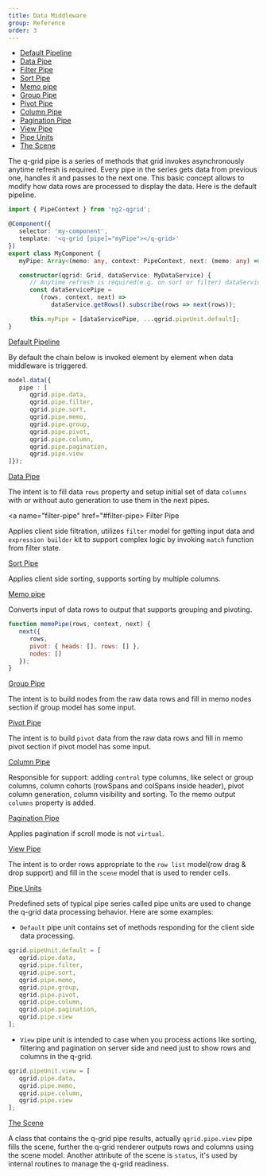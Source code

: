 ```yaml
---
title: Data Middleware
group: Reference
order: 3
---
```

- [Default Pipeline](#default-pipeline)
- [Data Pipe](#data-pipe)
- [Filter Pipe](#filter-pipe)
- [Sort Pipe](#sort-pipe)
- [Memo pipe](#memo-pipe)
- [Group Pipe](#group-pipe)
- [Pivot Pipe](#pivot-pipe)
- [Column Pipe](#column-pipe)
- [Pagination Pipe](#pagination-pipe)
- [View Pipe](#view-pipe)
- [Pipe Units](#pipe-units)
- [The Scene](#the-scene)


The q-grid pipe is a series of methods that grid invokes asynchronously anytime refresh is required. Every pipe in the series gets data from previous one, handles it and passes to the next one. This basic concept allows to modify how data rows are processed to display the data. Here is the default pipeline.

```typescript
import { PipeContext } from 'ng2-qgrid';

@Component({
   selector: 'my-component',
   template: '<q-grid [pipe]="myPipe"></q-grid>'
})
export class MyComponent {
   myPipe: Array<(memo: any, context: PipeContext, next: (memo: any) => void)>;

   constructor(qgrid: Grid, dataService: MyDataService) {
      // Anytime refresh is required(e.g. on sort or filter) dataServicePipe will be called.
      const dataServicePipe = 
         (rows, context, next) =>
            dataService.getRows().subscribe(rows => next(rows));

      this.myPipe = [dataServicePipe, ...qgrid.pipeUnit.default];
}
```

<a name="default-pipeline" href="#default-pipeline">
   Default Pipeline
</a>

By default the chain below is invoked element by element when data middleware is triggered.

```typescript
model.data({
   pipe : [
      qgrid.pipe.data,
      qgrid.pipe.filter,
      qgrid.pipe.sort,
      qgrid.pipe.memo,
      qgrid.pipe.group, 
      qgrid.pipe.pivot,
      qgrid.pipe.column,
      qgrid.pipe.pagination,
      qgrid.pipe.view
]});
```

<a name="data-pipe" href="#data-pipe">
   Data Pipe
</a>

The intent is to fill data `rows` property and setup initial set of data `columns` with or without auto generation to use them in the next pipes.

<a name="filter-pipe" href="#filter-pipe>
   Filter Pipe
</a>

Applies client side filtration, utilizes `filter` model for getting input data and `expression builder` kit to support complex logic by invoking `match` function from filter state.

<a name="sort-pipe" href="#sort-pipe">
   Sort Pipe
</a>

Applies client side sorting, supports sorting by multiple columns.

<a name="memo-pipe" href="#memo-pipe">
   Memo pipe
</a>

Converts input of data rows to output that supports grouping and pivoting. 

```javascript
function memoPipe(rows, context, next) {
   next({
      rows,
      pivot: { heads: [], rows: [] },
      nodes: []
   });
}
```

<a name="group-pipe" href="#group-pipe">
   Group Pipe
</a>

The intent is to build nodes from the raw data rows and fill in memo nodes section if group model has some input.

<a name="pivot-pipe" href="#pivot-pipe">
   Pivot Pipe
</a>

The intent is to build `pivot` data from the raw data rows and fill in memo pivot section if pivot model has some input.

<a name="column-pipe" href="#column-pipe">
   Column Pipe
</a>

Responsible for support: adding `control` type columns, like select or group columns, column cohorts (rowSpans and colSpans inside header), pivot column generation, column visibility and sorting. To the memo output `columns` property is added.

<a name="pagination-pipe" href="#pagination-pipe">
   Pagination Pipe
</a>

Applies pagination if scroll mode is not `virtual`.

<a name="view-pipe" href="#view-pipe">
   View Pipe
</a>

The intent is to order rows appropriate to the `row list` model(row drag & drop support) and fill in the `scene` model that is used to render cells.

<a name="pipe-units" href="#pipe-units">
   Pipe Units
</a>

Predefined sets of typical pipe series called pipe units are used to change the q-grid data processing behavior. Here are some examples:

* `Default` pipe unit contains set of methods responding for the client side data processing.

```typescript
qgrid.pipeUnit.default = [
   qgrid.pipe.data,
   qgrid.pipe.filter,
   qgrid.pipe.sort,
   qgrid.pipe.memo,
   qgrid.pipe.group,
   qgrid.pipe.pivot,
   qgrid.pipe.column,
   qgrid.pipe.pagination,
   qgrid.pipe.view
];
```

* `View` pipe unit is intended to case when you process actions like sorting, filtering and pagination on server side and need just to show rows and columns in the q-grid.

```typescript
qgrid.pipeUnit.view = [
   qgrid.pipe.data,
   qgrid.pipe.memo,
   qgrid.pipe.column,
   qgrid.pipe.view
];
```

<a name="the-scene" href="#the-scene">
   The Scene
</a>

A class that contains the q-grid pipe results, actually `qgrid.pipe.view` pipe fills the scene, further the q-grid renderer outputs rows and columns using the scene model. Another attribute of the scene is `status`, it's used by internal routines to manage the q-grid readiness.